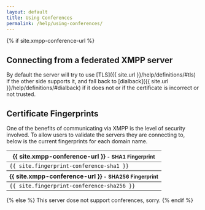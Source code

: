 ```yaml
---
layout: default
title: Using Conferences
permalink: /help/using-conferences/
---
```


{% if site.xmpp-conference-url %}
## Connecting from a federated XMPP server

By default the server will try to use [TLS]({{ site.url }}/help/definitions/#tls) if the other side supports it, and fall back to [dialback]({{ site.url }}/help/definitions/#dialback) if it does not or if the certificate is incorrect or not trusted.

## Certificate Fingerprints

One of the benefits of communicating via XMPP is the level of security involved.  To allow users to validate the servers they are connecting to, below is the current fingerprints for each domain name.

<table style="width:100%;">
    <thead>
        <tr>
                <th>{{ site.xmpp-conference-url }}<small> - SHA1 Fingerprint</small></th>
        </tr>
    </thead>
    <tr>
        <td><code>{{ site.fingerprint-conference-sha1 }}</code></td>
    </tr>
    <thead>
        <tr>
                <th>{{ site.xmpp-conference-url }}<small> - SHA256 Fingerprint</small></th>
        </tr>
    </thead>
    <tr>
        <td><code>{{ site.fingerprint-conference-sha256 }}</code></td>
    </tr>

</table>
{% else %}
This server dose not support conferences, sorry.
{% endif %}
